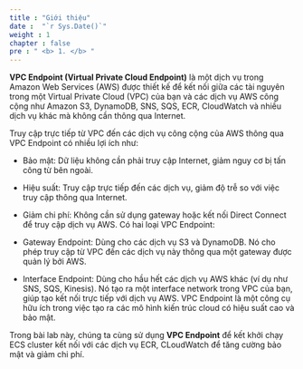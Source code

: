 ```yaml
---
title : "Giới thiệu"
date :  "`r Sys.Date()`" 
weight : 1 
chapter : false
pre : " <b> 1. </b> "
---
```

**VPC Endpoint (Virtual Private Cloud Endpoint)** là một dịch vụ trong Amazon Web Services (AWS) được thiết kế để kết nối giữa các tài nguyên trong một Virtual Private Cloud (VPC) của bạn và các dịch vụ AWS công cộng như Amazon S3, DynamoDB, SNS, SQS, ECR, CloudWatch và nhiều dịch vụ khác mà không cần thông qua Internet.

Truy cập trực tiếp từ VPC đến các dịch vụ công cộng của AWS thông qua VPC Endpoint có nhiều lợi ích như:

- Bảo mật: Dữ liệu không cần phải truy cập Internet, giảm nguy cơ bị tấn công từ bên ngoài.
- Hiệu suất: Truy cập trực tiếp đến các dịch vụ, giảm độ trễ so với việc truy cập thông qua Internet.
- Giảm chi phí: Không cần sử dụng gateway hoặc kết nối Direct Connect để truy cập dịch vụ AWS.
Có hai loại VPC Endpoint:

- Gateway Endpoint: Dùng cho các dịch vụ S3 và DynamoDB. Nó cho phép truy cập từ VPC đến các dịch vụ này thông qua một gateway được quản lý bởi AWS.
- Interface Endpoint: Dùng cho hầu hết các dịch vụ AWS khác (ví dụ như SNS, SQS, Kinesis). Nó tạo ra một interface network trong VPC của bạn, giúp tạo kết nối trực tiếp với dịch vụ AWS.
VPC Endpoint là một công cụ hữu ích trong việc tạo ra các mô hình kiến trúc cloud có hiệu suất cao và bảo mật.

Trong bài lab này, chúng ta cùng sử dụng **VPC Endpoint** để kết khởi chạy ECS cluster kết nối với các dịch vụ ECR, CLoudWatch để tăng cường bảo mật và giảm chi phí.